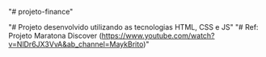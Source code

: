 "# projeto-finance" 



"# Projeto desenvolvido utilizando as tecnologias HTML, CSS e JS"
"# Ref: Projeto Maratona Discover (https://www.youtube.com/watch?v=NlDr6JX3VvA&ab_channel=MaykBrito)"
